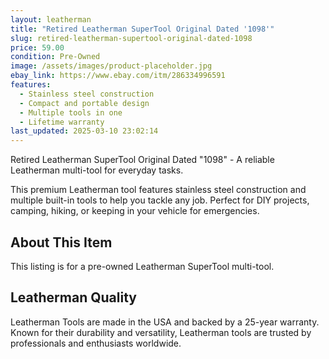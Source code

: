 ```yaml
---
layout: leatherman
title: "Retired Leatherman SuperTool Original Dated '1098'"
slug: retired-leatherman-supertool-original-dated-1098
price: 59.00
condition: Pre-Owned
image: /assets/images/product-placeholder.jpg
ebay_link: https://www.ebay.com/itm/286334996591
features:
  - Stainless steel construction
  - Compact and portable design
  - Multiple tools in one
  - Lifetime warranty
last_updated: 2025-03-10 23:02:14
---
```


Retired Leatherman SuperTool Original Dated "1098" - A reliable Leatherman multi-tool for everyday tasks.

This premium Leatherman tool features stainless steel construction and multiple built-in tools to help you tackle any job. Perfect for DIY projects, camping, hiking, or keeping in your vehicle for emergencies.

## About This Item

This listing is for a pre-owned Leatherman SuperTool multi-tool.

## Leatherman Quality

Leatherman Tools are made in the USA and backed by a 25-year warranty. Known for their durability and versatility, Leatherman tools are trusted by professionals and enthusiasts worldwide.


